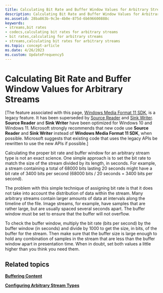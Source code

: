 ```yaml
---
title: Calculating Bit Rate and Buffer Window Values for Arbitrary Streams
description: Calculating Bit Rate and Buffer Window Values for Arbitrary Streams
ms.assetid: 28ba863b-9c3e-4b0e-875d-6b696600888c
keywords:
- streams,bit rates
- codecs,calculating bit rates for arbitrary streams
- bit rates,calculating for arbitrary streams
- streams,calculating bit rates for arbitrary streams
ms.topic: concept-article
ms.date: 4/26/2023
ms.custom: UpdateFrequency5
---
```


# Calculating Bit Rate and Buffer Window Values for Arbitrary Streams

\[The feature associated with this page, [Windows Media Format 11 SDK](/windows/win32/wmformat/windows-media-format-11-sdk), is a legacy feature. It has been superseded by [Source Reader](/windows/win32/medfound/source-reader) and [Sink Writer](/windows/win32/medfound/sink-writer). **Source Reader** and **Sink Writer** have been optimized for Windows 10 and Windows 11. Microsoft strongly recommends that new code use **Source Reader** and **Sink Writer** instead of **Windows Media Format 11 SDK**, when possible. Microsoft suggests that existing code that uses the legacy APIs be rewritten to use the new APIs if possible.\]

Calculating the proper bit rate and buffer window for an arbitrary stream type is not an exact science. One simple approach is to set the bit rate to match the size of the stream divided by its length, in seconds. For example, a stream containing a total of 68000 bits lasting 20 seconds might have a bit rate of 3400 bits per second (68000 bits / 20 seconds = 3400 bits per second).

The problem with this simple technique of assigning bit rate is that it does not take into account the distribution of data within the stream. Many arbitrary streams contain larger amounts of data at intervals along the timeline of the file. Image streams, for example, have samples that are rather large, but are usually spaced several seconds apart. The buffer window must be set to ensure that the buffer will not overflow.

To check the buffer window, multiply the bit rate (bits per second) by the buffer window (in seconds) and divide by 1000 to get the size, in bits, of the buffer for the stream. Then make sure that the buffer size is large enough to hold any combination of samples in the stream that are less than the buffer window apart in presentation time. When in doubt, set both values a little higher than you think you need them.

## Related topics

<dl> <dt>

[**Buffering Content**](buffering-content.md)
</dt> <dt>

[**Configuring Arbitrary Stream Types**](configuring-arbitrary-stream-types.md)
</dt> </dl>

 

 





